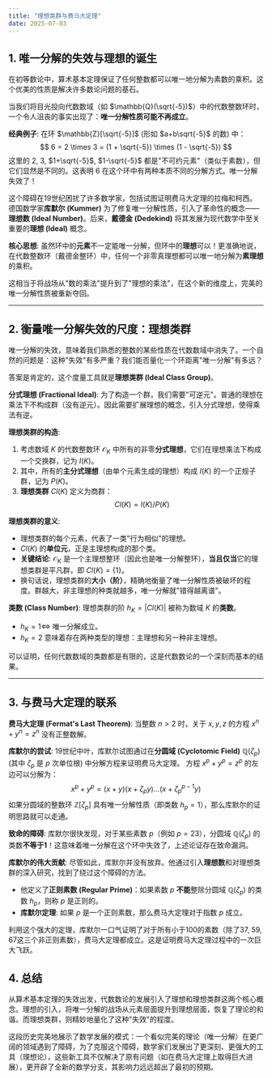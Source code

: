 ```yaml
---
title: "理想类群与费马大定理"
date: 2025-07-03
---
```


## 1. 唯一分解的失效与理想的诞生

在初等数论中，算术基本定理保证了任何整数都可以唯一地分解为素数的乘积。这个优美的性质是解决许多数论问题的基石。

当我们将目光投向代数数域（如 $\mathbb{Q}(\sqrt{-5})$）中的代数整数环时，一个令人沮丧的事实出现了：**唯一分解性质可能不再成立**。

**经典例子**: 在环 $\mathbb{Z}[\sqrt{-5}]$ (形如 $a+b\sqrt{-5}$ 的数) 中：
$$ 6 = 2 \times 3 = (1 + \sqrt{-5}) \times (1 - \sqrt{-5}) $$
这里的 2, 3, $1+\sqrt{-5}$, $1-\sqrt{-5}$ 都是"不可约元素"（类似于素数），但它们显然是不同的。这表明 6 在这个环中有两种本质不同的分解方式。唯一分解失效了！

这个障碍在19世纪困扰了许多数学家，包括试图证明费马大定理的拉梅和柯西。德国数学家**库默尔 (Kummer)** 为了修复唯一分解性质，引入了革命性的概念——**理想数 (Ideal Number)**。后来，**戴德金 (Dedekind)** 将其发展为现代数学中至关重要的**理想 (Ideal)** 概念。

**核心思想**:
虽然环中的**元素**不一定能唯一分解，但环中的**理想**可以！更准确地说，在代数整数环（戴德金整环）中，任何一个非零真理想都可以唯一地分解为**素理想**的乘积。

这相当于将战场从"数的乘法"提升到了"理想的乘法"，在这个新的维度上，完美的唯一分解性质被重新夺回。

---

## 2. 衡量唯一分解失效的尺度：理想类群

唯一分解的失效，意味着我们熟悉的整数的某些性质在代数数域中消失了。一个自然的问题是：这种"失效"有多严重？我们能否量化一个环距离"唯一分解"有多远？

答案是肯定的，这个度量工具就是**理想类群 (Ideal Class Group)**。

**分式理想 (Fractional Ideal)**:
为了构造一个群，我们需要"可逆元"。普通的理想在乘法下不构成群（没有逆元）。因此需要扩展理想的概念，引入分式理想，使得乘法有逆。

**理想类群的构造**:

1. 考虑数域 $K$ 的代数整数环 $\mathcal{O}_K$ 中所有的非零**分式理想**，它们在理想乘法下构成一个交换群，记为 $I(K)$。
2. 其中，所有的**主分式理想**（由单个元素生成的理想）构成 $I(K)$ 的一个正规子群，记为 $P(K)$。
3. **理想类群** $Cl(K)$ 定义为商群：
    $$ Cl(K) = I(K) / P(K) $$

**理想类群的意义**:

- 理想类群的每个元素，代表了一类"行为相似"的理想。
- $Cl(K)$ 的**单位元**，正是主理想构成的那个类。
- **关键结论**: $\mathcal{O}_K$ 是一个主理想整环（因此也是唯一分解整环），**当且仅当**它的理想类群是平凡群，即 $Cl(K) = \{1\}$。
- 换句话说，理想类群的**大小（阶）**，精确地衡量了唯一分解性质被破坏的程度。群越大，非主理想的种类就越多，唯一分解就"错得越离谱"。

**类数 (Class Number)**:
理想类群的阶 $h_K = |Cl(K)|$ 被称为数域 $K$ 的**类数**。

- $h_K = 1 \iff$ 唯一分解成立。
- $h_K = 2$ 意味着存在两种类型的理想：主理想和另一种非主理想。

可以证明，任何代数数域的类数都是有限的，这是代数数论的一个深刻而基本的结果。

---

## 3. 与费马大定理的联系

**费马大定理 (Fermat's Last Theorem)**:
当整数 $n > 2$ 时，关于 $x, y, z$ 的方程 $x^n + y^n = z^n$ 没有正整数解。

**库默尔的尝试**:
19世纪中叶，库默尔试图通过在**分圆域 (Cyclotomic Field)** $\mathbb{Q}(\zeta_p)$ (其中 $\zeta_p$ 是 $p$ 次单位根) 中分解方程来证明费马大定理。
方程 $x^p + y^p = z^p$ 的左边可以分解为：
$$ x^p + y^p = (x+y)(x+\zeta_p y)\dots(x+\zeta_p^{p-1}y) $$
如果分圆域的整数环 $\mathbb{Z}[\zeta_p]$ 具有唯一分解性质（即类数 $h_p=1$），那么库默尔的证明思路就可以走通。

**致命的障碍**:
库默尔很快发现，对于某些素数 $p$（例如 $p=23$），分圆域 $\mathbb{Q}(\zeta_p)$ 的类数**不等于1**！这意味着唯一分解在这个环中失效了，上述论证存在致命漏洞。

**库默尔的伟大贡献**:
尽管如此，库默尔并没有放弃。他通过引入**理想数**和对理想类群的深入研究，找到了绕过这个障碍的方法。

- 他定义了**正则素数 (Regular Prime)**：如果素数 $p$ **不能**整除分圆域 $\mathbb{Q}(\zeta_p)$ 的类数 $h_p$，则称 $p$ 是正则的。
- **库默尔定理**: 如果 $p$ 是一个正则素数，那么费马大定理对于指数 $p$ 成立。

利用这个强大的定理，库默尔一口气证明了对于所有小于100的素数（除了37, 59, 67这三个非正则素数），费马大定理都成立。这是证明费马大定理过程中的一次巨大飞跃。

## 4. 总结

从算术基本定理的失效出发，代数数论的发展引入了理想和理想类群这两个核心概念。理想的引入，将唯一分解的战场从元素层面提升到理想层面，恢复了理论的和谐。而理想类群，则精妙地量化了这种"失效"的程度。

这段历史完美地展示了数学发展的模式：一个看似完美的理论（唯一分解）在更广阔的领域遇到了障碍，为了克服这个障碍，数学家们发展出了更深刻、更强大的工具（理想论），这些新工具不仅解决了原有问题（如在费马大定理上取得巨大进展），更开辟了全新的数学分支，其影响力远远超出了最初的预期。
